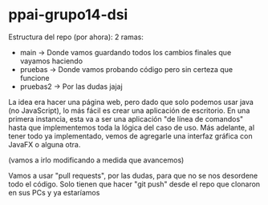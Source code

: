 # ppai-grupo14-dsi

Estructura del repo (por ahora):
2 ramas:
* main -> Donde vamos guardando todos los cambios finales que vayamos haciendo
* pruebas -> Donde vamos probando código pero sin certeza que funcione
* pruebas2 -> Por las dudas jajaj

La idea era hacer una página web, pero dado que solo podemos usar java (no JavaScript), lo más fácil es crear una aplicación de escritorio.
En una primera instancia, esta va a ser una aplicación "de línea de comandos" hasta que implementemos toda la lógica del caso de uso.
Más adelante, al tener todo ya implementado, vemos de agregarle una interfaz gráfica con JavaFX o alguna otra.

(vamos a irlo modificando a medida que avancemos)

Vamos a usar "pull requests", por las dudas, para que no se nos desordene todo el código.
Solo tienen que hacer "git push" desde el repo que clonaron en sus PCs y ya estaríamos
